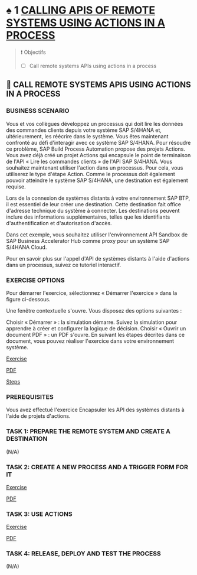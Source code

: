 # ♠ 1 [CALLING APIS OF REMOTE SYSTEMS USING ACTIONS IN A PROCESS](https://learning.sap.com/learning-journeys/create-processes-and-automations-with-sap-build-process-automation/calling-apis-of-remote-systems-using-actions-in-a-process_e33106b5-2c6e-445a-8cc6-4dc9839c1cd5)

> :exclamation: Objectifs
>
> - [ ] Call remote systems APIs using actions in a process

## :closed_book: CALL REMOTE SYSTEMS APIS USING ACTIONS IN A PROCESS

### BUSINESS SCENARIO

Vous et vos collègues développez un processus qui doit lire les données des commandes clients depuis votre système SAP S/4HANA et, ultérieurement, les réécrire dans le système. Vous êtes maintenant confronté au défi d'interagir avec ce système SAP S/4HANA. Pour résoudre ce problème, SAP Build Process Automation propose des projets Actions. Vous avez déjà créé un projet Actions qui encapsule le point de terminaison de l'API « Lire les commandes clients » de l'API SAP S/4HANA. Vous souhaitez maintenant utiliser l'action dans un processus. Pour cela, vous utiliserez le type d'étape Action. Comme le processus doit également pouvoir atteindre le système SAP S/4HANA, une destination est également requise.

Lors de la connexion de systèmes distants à votre environnement SAP BTP, il est essentiel de leur créer une destination. Cette destination fait office d'adresse technique du système à connecter. Les destinations peuvent inclure des informations supplémentaires, telles que les identifiants d'authentification et d'autorisation d'accès.

Dans cet exemple, vous souhaitez utiliser l'environnement API Sandbox de SAP Business Accelerator Hub comme proxy pour un système SAP S/4HANA Cloud.

Pour en savoir plus sur l'appel d'API de systèmes distants à l'aide d'actions dans un processus, suivez ce tutoriel interactif.

### EXERCISE OPTIONS

Pour démarrer l'exercice, sélectionnez « Démarrer l'exercice » dans la figure ci-dessous.

Une fenêtre contextuelle s'ouvre. Vous disposez des options suivantes :

Choisir « Démarrer » : la simulation démarre. Suivez la simulation pour apprendre à créer et configurer la logique de décision.
Choisir « Ouvrir un document PDF » : un PDF s'ouvre. En suivant les étapes décrites dans ce document, vous pouvez réaliser l'exercice dans votre environnement système.

[Exercise](https://learnsap.enable-now.cloud.sap/pub/mmcp/index.html?show=project!PR_C544C8F47B0B9DB5:uebung)

[PDF](<./RESSOURCES/hands_on%20(5).pdf>)

[Steps](https://learning.sap.com/learning-journeys/create-processes-and-automations-with-sap-build-process-automation/encapsulating-the-apis-of-remote-systems-using-actions-projects_d102638b-94d7-4c2e-9547-bb344e9aa9de)

### PREREQUISITES

Vous avez effectué l'exercice Encapsuler les API des systèmes distants à l'aide de projets d'actions.

### TASK 1: PREPARE THE REMOTE SYSTEM AND CREATE A DESTINATION

(N/A)

### TASK 2: CREATE A NEW PROCESS AND A TRIGGER FORM FOR IT

[Exercise](https://learnsap.enable-now.cloud.sap/pub/mmcp/index.html?show=project!PR_144F8C2F6AE567A0:uebung)

[PDF](<./RESSOURCES/hands_on%20(6).pdf>)

### TASK 3: USE ACTIONS

[Exercise](https://learnsap.enable-now.cloud.sap/pub/mmcp/index.html?show=project!PR_144F8C2F6AE567A0:uebung)

[PDF](<./RESSOURCES/hands_on%20(6).pdf>)

### TASK 4: RELEASE, DEPLOY AND TEST THE PROCESS

(N/A)
